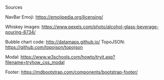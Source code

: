 Sources

NavBar Emoji: https://emojipedia.org/licensing/

Whiskey images: https://www.pexels.com/photo/alcohol-glass-beverage-pouring-8734/

Bubble chart code: http://datamaps.github.io/
TopoJSON: https://github.com/topojson/topojson
<!--Heatmap: https://github.com/dc-js/dc.js/blob/master/web/examples/heat.html-->

Modal: https://www.w3schools.com/howto/tryit.asp?filename=tryhow_css_modal

Footer: https://mdbootstrap.com/components/bootstrap-footer/